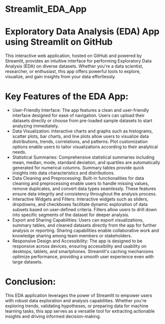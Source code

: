 # Streamlit_EDA_App
# Exploratory Data Analysis (EDA) App using Streamlit on GitHub
This interactive web application, hosted on GitHub and powered by Streamlit, provides an intuitive interface for performing Exploratory Data Analysis (EDA) on diverse datasets. Whether you're a data scientist, researcher, or enthusiast, this app offers powerful tools to explore, visualize, and gain insights from your data effortlessly.

# Key Features of the EDA App:
- User-Friendly Interface: The app features a clean and user-friendly interface designed for ease of navigation. Users can upload their datasets directly or choose from pre-loaded sample datasets to start analyzing immediately.
- Data Visualization: Interactive charts and graphs such as histograms, scatter plots, bar charts, and line plots allow users to visualize data distributions, trends, correlations, and patterns. Plot customization options enable users to tailor visualizations according to their analytical needs.
- Statistical Summaries: Comprehensive statistical summaries including mean, median, mode, standard deviation, and quartiles are automatically generated for numerical columns. Summary tables provide quick insights into data characteristics and distributions.
- Data Cleaning and Preprocessing: Built-in functionalities for data cleaning and preprocessing enable users to handle missing values, remove duplicates, and convert data types seamlessly. These features ensure data integrity and consistency throughout the analysis process.
- Interactive Widgets and Filters: Interactive widgets such as sliders, dropdowns, and checkboxes facilitate dynamic exploration of data subsets based on user-defined criteria. Filters allow users to drill down into specific segments of the dataset for deeper analysis.
- Export and Sharing Capabilities: Users can export visualizations, summary tables, and cleaned datasets directly from the app for further analysis or reporting. Sharing capabilities enable collaborative work and knowledge sharing among team members or stakeholders.
- Responsive Design and Accessibility: The app is designed to be responsive across devices, ensuring accessibility and usability on desktops, tablets, and smartphones. Streamlit's caching mechanisms optimize performance, providing a smooth user experience even with large datasets.
# Conclusion:
This EDA application leverages the power of Streamlit to empower users with robust data exploration and analysis capabilities. Whether you're exploring trends, validating hypotheses, or preparing data for machine learning tasks, this app serves as a versatile tool for extracting actionable insights and driving informed decision-making.
